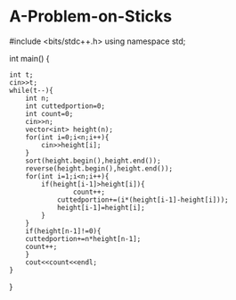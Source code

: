 # A-Problem-on-Sticks
#include <bits/stdc++.h>
using namespace std;

int main() {

    int t;
    cin>>t;
    while(t--){
        int n;
        int cuttedportion=0;
        int count=0;
        cin>>n;
        vector<int> height(n);
        for(int i=0;i<n;i++){
            cin>>height[i];
        }
        sort(height.begin(),height.end());
        reverse(height.begin(),height.end());
        for(int i=1;i<n;i++){
            if(height[i-1]>height[i]){
                    count++;
                cuttedportion+=(i*(height[i-1]-height[i]));
                height[i-1]=height[i];
            }
        }
        if(height[n-1]!=0){
        cuttedportion+=n*height[n-1];
        count++;
        }
        cout<<count<<endl;
    }

}

